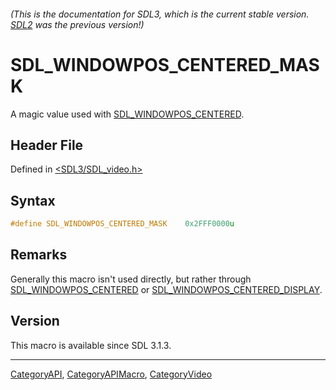 ###### (This is the documentation for SDL3, which is the current stable version. [SDL2](https://wiki.libsdl.org/SDL2/) was the previous version!)
# SDL_WINDOWPOS_CENTERED_MASK

A magic value used with [SDL_WINDOWPOS_CENTERED](SDL_WINDOWPOS_CENTERED).

## Header File

Defined in [<SDL3/SDL_video.h>](https://github.com/libsdl-org/SDL/blob/main/include/SDL3/SDL_video.h)

## Syntax

```c
#define SDL_WINDOWPOS_CENTERED_MASK    0x2FFF0000u
```

## Remarks

Generally this macro isn't used directly, but rather through
[SDL_WINDOWPOS_CENTERED](SDL_WINDOWPOS_CENTERED) or
[SDL_WINDOWPOS_CENTERED_DISPLAY](SDL_WINDOWPOS_CENTERED_DISPLAY).

## Version

This macro is available since SDL 3.1.3.

----
[CategoryAPI](CategoryAPI), [CategoryAPIMacro](CategoryAPIMacro), [CategoryVideo](CategoryVideo)

